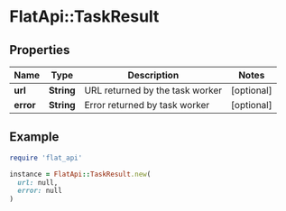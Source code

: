 # FlatApi::TaskResult

## Properties

| Name | Type | Description | Notes |
| ---- | ---- | ----------- | ----- |
| **url** | **String** | URL returned by the task worker | [optional] |
| **error** | **String** | Error returned by task worker | [optional] |

## Example

```ruby
require 'flat_api'

instance = FlatApi::TaskResult.new(
  url: null,
  error: null
)
```

